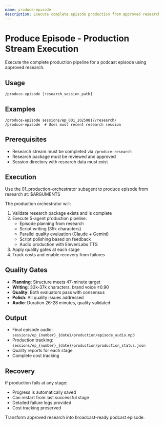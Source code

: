 ```yaml
---
name: produce-episode
description: Execute complete episode production from approved research to final audio
---
```


# Produce Episode - Production Stream Execution

Execute the complete production pipeline for a podcast episode using approved research.

## Usage

```
/produce-episode [research_session_path]
```

## Examples

```
/produce-episode sessions/ep_001_20250817/research/
/produce-episode  # Uses most recent research session
```

## Prerequisites

- Research stream must be completed via `/produce-research`
- Research package must be reviewed and approved
- Session directory with research data must exist

## Execution

Use the 01_production-orchestrator subagent to produce episode from research at: $ARGUMENTS

The production orchestrator will:
1. Validate research package exists and is complete
2. Execute 5-agent production pipeline:
   - Episode planning from research
   - Script writing (35k characters)
   - Parallel quality evaluation (Claude + Gemini)
   - Script polishing based on feedback
   - Audio production with ElevenLabs TTS
3. Apply quality gates at each stage
4. Track costs and enable recovery from failures

## Quality Gates

- **Planning**: Structure meets 47-minute target
- **Writing**: 33k-37k characters, brand voice ≥0.90
- **Quality**: Both evaluators pass with consensus
- **Polish**: All quality issues addressed
- **Audio**: Duration 26-28 minutes, quality validated

## Output

- Final episode audio: `sessions/ep_{number}_{date}/production/episode_audio.mp3`
- Production tracking: `sessions/ep_{number}_{date}/production/production_status.json`
- Quality reports for each stage
- Complete cost tracking

## Recovery

If production fails at any stage:
- Progress is automatically saved
- Can restart from last successful stage
- Detailed failure logs provided
- Cost tracking preserved

Transform approved research into broadcast-ready podcast episode.
